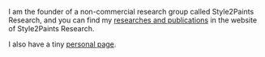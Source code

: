 I am the founder of a non-commercial research group called Style2Paints Research, and you can find my [researches and publications](https://lllyasviel.github.io/Style2PaintsResearch) in the website of Style2Paints Research.

I also have a tiny [personal page](https://lllyasviel.github.io/Style2PaintsResearch/lvmin).

